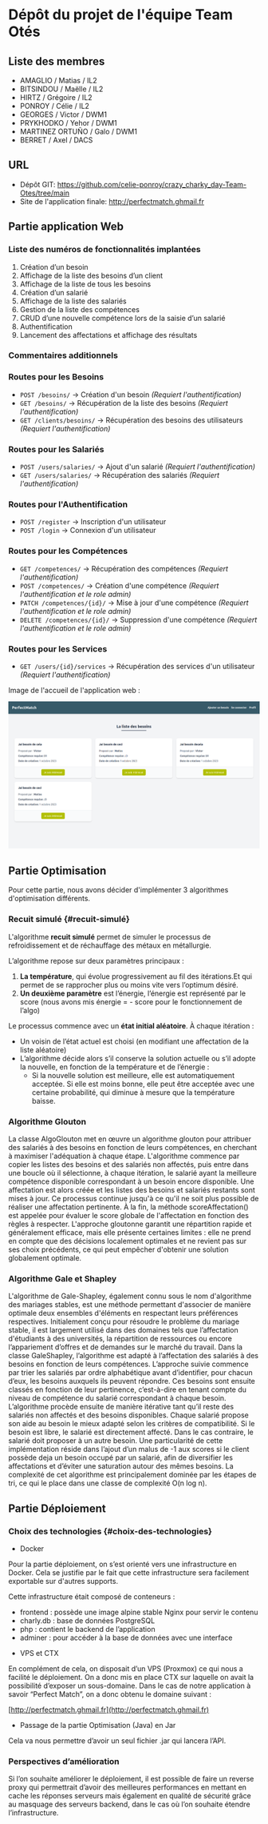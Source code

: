 # Dépôt du projet de l'équipe Team Otés #

## Liste des membres ##

- AMAGLIO / Matias / IL2
- BITSINDOU / Maëlle / IL2
- HIRTZ / Grégoire / IL2
- PONROY / Célie / IL2
- GEORGES / Victor / DWM1
- PRYKHODKO / Yehor / DWM1
- MARTINEZ ORTUÑO / Galo / DWM1
- BERRET / Axel / DACS

## URL ##

- Dépôt GIT: https://github.com/celie-ponroy/crazy_charky_day-Team-Otes/tree/main
- Site de l'application finale: http://perfectmatch.ghmail.fr

##  Partie application Web ##

### Liste des numéros de fonctionnalités implantées ###
1. Création d’un besoin
2. Affichage de la liste des besoins d’un client
3. Affichage de la liste de tous les besoins
4. Création d’un salarié
5. Affichage de la liste des salariés
6. Gestion de la liste des compétences
7.  CRUD d’une nouvelle compétence lors de la saisie d’un salarié
8. Authentification
9. Lancement des affectations et affichage des résultats

### Commentaires additionnels ###

### Routes pour les Besoins
- `POST /besoins/` → Création d'un besoin *(Requiert l'authentification)*
- `GET /besoins/` → Récupération de la liste des besoins *(Requiert l'authentification)*
- `GET /clients/besoins/` → Récupération des besoins des utilisateurs *(Requiert l'authentification)*

### Routes pour les Salariés
- `POST /users/salaries/` → Ajout d'un salarié *(Requiert l'authentification)*
- `GET /users/salaries/` → Récupération des salariés *(Requiert l'authentification)*

### Routes pour l'Authentification
- `POST /register` → Inscription d'un utilisateur
- `POST /login` → Connexion d'un utilisateur

###  Routes pour les Compétences
- `GET /competences/` → Récupération des compétences *(Requiert l'authentification)*
- `POST /competences/` → Création d'une compétence *(Requiert l'authentification et le role admin)*
- `PATCH /competences/{id}/` → Mise à jour d'une compétence *(Requiert l'authentification et le role admin)*
- `DELETE /competences/{id}/` → Suppression d'une compétence *(Requiert l'authentification et le role admin)*

### Routes pour les Services
- `GET /users/{id}/services` → Récupération des services d'un utilisateur *(Requiert l'authentification)*

Image de l'accueil de l'application web :

![Texte alternatif](/image/accueil.png "Accueil de l'application")

##  Partie Optimisation ##

Pour cette partie, nous avons décider d'implémenter 3 algorithmes d'optimisation différents.

### Recuit simulé {#recuit-simulé} ###

L'algorithme **recuit simulé** permet de simuler le processus de refroidissement et de réchauffage des métaux en métallurgie.

L’algorithme repose sur deux paramètres principaux :

1. **La température**, qui évolue progressivement au fil des itérations.Et qui permet de se rapprocher plus ou moins vite vers l’optimum désiré.
2. **Un deuxième paramètre** est l’énergie, l’énergie est représenté par le score (nous avons mis énergie \= \- score pour le fonctionnement de l’algo)

Le processus commence avec un **état initial aléatoire**. À chaque itération :

* Un voisin de l’état actuel est choisi (en modifiant une affectation de la liste aléatoire)
* L’algorithme décide alors s’il conserve la solution actuelle ou s’il adopte la nouvelle, en fonction de la température et de l’énergie :
    * Si la nouvelle solution est meilleure, elle est automatiquement acceptée. Si elle est moins bonne, elle peut être acceptée avec une certaine probabilité, qui diminue à mesure que la température baisse.

### Algorithme Glouton ###
La classe AlgoGlouton met en œuvre un algorithme glouton pour attribuer des salariés à des besoins en fonction de leurs 
compétences, en cherchant à maximiser l'adéquation à chaque étape. L'algorithme commence par copier les listes des 
besoins et des salariés non affectés, puis entre dans une boucle où il sélectionne, à chaque itération, le salarié ayant
la meilleure compétence disponible correspondant à un besoin encore disponible. 
Une affectation est alors créée et les listes des besoins et salariés restants sont mises à jour. Ce processus continue 
jusqu'à ce qu'il ne soit plus possible de réaliser une affectation pertinente. À la fin, la méthode scoreAffectation() 
est appelée pour évaluer le score globale de l'affectation en fonction des règles à respecter. 
L'approche gloutonne garantit une répartition rapide et généralement efficace, mais elle présente certaines limites : 
elle ne prend en compte que des décisions localement optimales et ne revient pas sur ses choix précédents, ce qui peut 
empêcher d'obtenir une solution globalement optimale.

### Algorithme Gale et Shapley ###

L'algorithme de Gale-Shapley, également connu sous le nom d'algorithme des mariages stables, est une méthode permettant d'associer de manière optimale deux ensembles d'éléments en respectant leurs préférences respectives. Initialement conçu pour résoudre le problème du mariage stable, il est largement utilisé dans des domaines tels que l’affectation d'étudiants à des universités, la répartition de ressources ou encore l’appariement d’offres et de demandes sur le marché du travail.
Dans la classe GaleShapley, l’algorithme est adapté à l’affectation des salariés à des besoins en fonction de leurs compétences. L’approche suivie commence par trier les salariés par ordre alphabétique avant d’identifier, pour chacun d’eux, les besoins auxquels ils peuvent répondre. Ces besoins sont ensuite classés en fonction de leur pertinence, c’est-à-dire en tenant compte du niveau de compétence du salarié correspondant à chaque besoin.
L’algorithme procède ensuite de manière itérative tant qu’il reste des salariés non affectés et des besoins disponibles. Chaque salarié propose son aide au besoin le mieux adapté selon les critères de compatibilité. Si le besoin est libre, le salarié est directement affecté. Dans le cas contraire, le salarié doit proposer à un autre besoin. Une particularité de cette implémentation réside dans l’ajout d’un malus de -1 aux scores si le client possède deja un besoin occupé par un salarié, afin de diversifier les affectations et d’éviter une saturation autour des mêmes besoins.
La complexité de cet algorithme est principalement dominée par les étapes de tri, ce qui le place dans une classe de complexité O(n log n). 

##  Partie Déploiement ##

### Choix des technologies {#choix-des-technologies} ###

* Docker

Pour la partie déploiement, on s’est orienté vers une infrastructure en Docker. Cela se justifie par le fait que cette infrastructure sera facilement exportable sur d'autres supports.

Cette infrastructure était composé de conteneurs :

- frontend : possède une image alpine stable Nginx pour servir le contenu
- charly.db : base de données PostgreSQL
- php : contient le backend de l’application
- adminer : pour accéder à la base de données avec une interface

* VPS et CTX

En complément de cela, on disposait d’un VPS (Proxmox) ce qui nous a facilité le déploiement. On a donc mis en place CTX sur laquelle on avait la possibilité d’exposer un sous-domaine. Dans le cas de notre application à savoir “Perfect Match”, on a donc obtenu le domaine suivant :

[http://perfectmatch.ghmail.fr](http://perfectmatch.ghmail.fr)

* Passage de la partie Optimisation (Java) en Jar

Cela va nous permettre d’avoir un seul fichier .jar qui lancera l’API. 

### Perspectives d’amélioration ###

Si l’on souhaite améliorer le déploiement, il est possible de faire un reverse proxy qui permettrait d’avoir des meilleures performances en mettant en cache les réponses serveurs mais également en qualité de sécurité grâce au masquage des serveurs backend, dans le cas où l’on souhaite étendre l’infrastructure.


